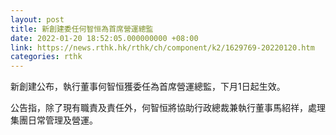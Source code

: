 ```yaml
---
layout: post
title: 新創建委任何智恒為首席營運總監
date: 2022-01-20 18:52:05.000000000 +08:00
link: https://news.rthk.hk/rthk/ch/component/k2/1629769-20220120.htm
categories: rthk
---
```


新創建公布，執行董事何智恒獲委任為首席營運總監，下月1日起生效。

公告指，除了現有職責及責任外，何智恒將協助行政總裁兼執行董事馬紹祥，處理集團日常管理及營運。
